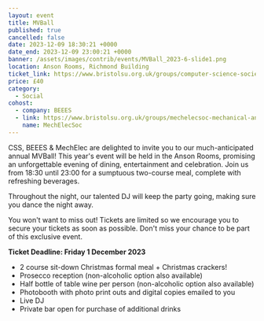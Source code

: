 ```yaml
---
layout: event
title: MVBall
published: true
cancelled: false
date: 2023-12-09 18:30:21 +0000
date_end: 2023-12-09 23:00:21 +0000
banner: /assets/images/contrib/events/MVBall_2023-6-slide1.png
location: Anson Rooms, Richmond Building
ticket_link: https://www.bristolsu.org.uk/groups/computer-science-society-22c3/events/mvball-74f1
price: £40
category:
  - Social
cohost:
  - company: BEEES
  - link: https://www.bristolsu.org.uk/groups/mechelecsoc-mechanical-and-electrical-engineering-society-fe33
    name: MechElecSoc
---
```

CSS, BEEES & MechElec are delighted to invite you to our 
much-anticipated annual MVBall! This year's event will be held in the 
Anson Rooms, promising an unforgettable evening of dining, entertainment
 and celebration. Join us from 18:30 until 23:00 for a sumptuous 
two-course meal, complete with refreshing beverages.

Throughout the night, our talented DJ will keep the party going, making sure you dance the night away.

You won't want to miss out! Tickets are limited so we encourage you 
to secure your tickets as soon as possible. Don't miss your chance to be
 part of this exclusive event.

**Ticket Deadline: Friday 1 December 2023**

- 2 course sit-down Christmas formal meal + Christmas crackers!
- Prosecco reception (non-alcoholic option also available)
- Half bottle of table wine per person (non-alcoholic option also available)
- Photobooth with photo print outs and digital copies emailed to you
- Live DJ
- Private bar open for purchase of additional drinks




